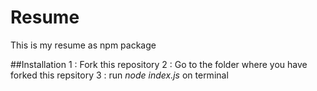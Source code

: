 # Resume
This is my resume as npm package

##Installation
1 : Fork this repository
2 : Go to the folder where you have forked this repsitory
3 : run *node index.js* on terminal
